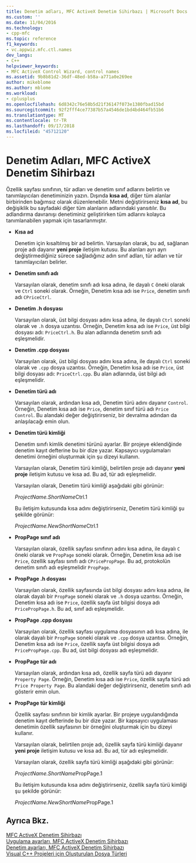 ```yaml
---
title: Denetim adları, MFC ActiveX Denetim Sihirbazı | Microsoft Docs
ms.custom: ''
ms.date: 11/04/2016
ms.technology:
- cpp-mfc
ms.topic: reference
f1_keywords:
- vc.appwiz.mfc.ctl.names
dev_langs:
- C++
helpviewer_keywords:
- MFC ActiveX Control Wizard, control names
ms.assetid: 9b8b81d2-36df-48ed-b58a-a771a0e269ee
author: mikeblome
ms.author: mblome
ms.workload:
- cplusplus
ms.openlocfilehash: 6d8342c76e58b5d21f36147f073e1380fbad15bd
ms.sourcegitcommit: 92f2fff4ce77387b57a4546de1bd4bd464fb51b6
ms.translationtype: MT
ms.contentlocale: tr-TR
ms.lasthandoff: 09/17/2018
ms.locfileid: "45712120"
---
```

# <a name="control-names-mfc-activex-control-wizard"></a>Denetim Adları, MFC ActiveX Denetim Sihirbazı
Özellik sayfası sınıfının, tür adları ve denetim sınıf adlarını belirtin ve tanımlayıcıları denetiminizin yazın. Dışında **kısa ad**, diğer tüm alanlar birbirinden bağımsız olarak düzenlenebilir. Metni değiştirirseniz **kısa ad**, bu değişiklik bu sayfadaki diğer tüm alanların adlarındaki yansıtılır. Bu adlandırma davranışı denetiminiz geliştirirken tüm adlarını kolayca tanımlanabilen yapmak için tasarlanmıştır.  
  
- **Kısa ad**

   Denetim için kısaltılmış bir ad belirtin. Varsayılan olarak, bu ad, sağlanan proje adı dayanır **yeni proje** iletişim kutusu. Bu alanları ayrı ayrı değiştirmediğiniz sürece sağladığınız adın sınıf adları, tür adları ve tür tanımlayıcıları belirler.  
  
- **Denetim sınıfı adı**

   Varsayılan olarak, denetim sınıfı adı kısa adına, ile dayalı `C` öneki olarak ve `Ctrl` soneki olarak. Örneğin, Denetim kısa adı ise `Price`, denetim sınıfı adı `CPriceCtrl`.  
  
- **Denetim .h dosyası**

   Varsayılan olarak, üst bilgi dosyası adını kısa adına, ile dayalı `Ctrl` soneki olarak ve `.h` dosya uzantısı. Örneğin, Denetim kısa adı ise `Price`, üst bilgi dosyası adı: `PriceCtrl.h`. Bu alan adlarında denetim sınıfı adı eşleşmelidir.  
  
- **Denetim .cpp dosyası**

   Varsayılan olarak, üst bilgi dosyası adını kısa adına, ile dayalı `Ctrl` soneki olarak ve `.cpp` dosya uzantısı. Örneğin, Denetim kısa adı ise `Price`, üst bilgi dosyası adı: `PriceCtrl.cpp`. Bu alan adlarında, üst bilgi adı eşleşmelidir.  
  
- **Denetim türü adı**

   Varsayılan olarak, ardından kısa adı, Denetim türü adını dayanır `Control`. Örneğin, Denetim kısa adı ise `Price`, denetim sınıf türü adı `Price Control`. Bu alandaki değer değiştirirseniz, bir devralma adından da anlaşılacağı emin olun.  
  
- **Denetim türü kimliği**

   Denetim sınıfı kimlik denetimi türünü ayarlar. Bir projeye eklendiğinde denetim kayıt defterine bu bir dize yazar. Kapsayıcı uygulamaları denetimi örneğini oluşturmak için şu dizeyi kullanın.  
  
   Varsayılan olarak, Denetim türü kimliği, belirtilen proje adı dayanır **yeni proje** iletişim kutusu ve kısa ad. Bu ad, tür adı eşleşmelidir.  
  
   Varsayılan olarak, Denetim türü kimliği aşağıdaki gibi görünür:  
  
   *ProjectName.ShortName*Ctrl.1  
  
   Bu iletişim kutusunda kısa adını değiştirirseniz, Denetim türü kimliği şu şekilde görünür:  
  
   *ProjectName.NewShortName*Ctrl.1  
  
- **PropPage sınıf adı**

   Varsayılan olarak, özellik sayfası sınıfının adını kısa adına, ile dayalı `C` öneki olarak ve `PropPage` soneki olarak. Örneğin, Denetim kısa adı ise `Price`, özellik sayfası sınıfı adı `CPricePropPage`. Bu ad, protokolün denetim sınıfı adı eşleşmelidir `PropPage`.  
  
- **PropPage .h dosyası**

   Varsayılan olarak, özellik sayfasında üst bilgi dosyası adını kısa adına, ile olarak dayalı bir `PropPage` soneki olarak ve `.h` dosya uzantısı. Örneğin, Denetim kısa adı ise `Price`, özellik sayfa üst bilgisi dosya adı `PricePropPage.h`. Bu ad, sınıf adı eşleşmelidir.  
  
- **PropPage .cpp dosyası**

   Varsayılan olarak, özellik sayfası uygulama dosyasının adı kısa adına, ile olarak dayalı bir `PropPage` soneki olarak ve `.cpp` dosya uzantısı. Örneğin, Denetim kısa adı ise `Price`, özellik sayfa üst bilgisi dosya adı `PricePropPage.cpp`. Bu ad, üst bilgi dosyası adı eşleşmelidir.  
  
- **PropPage tür adı**

   Varsayılan olarak, ardından kısa adı, özellik sayfa türü adı dayanır `Property Page`. Örneğin, Denetim kısa adı ise `Price`, özellik sayfa türü adı `Price Property Page`. Bu alandaki değer değiştirirseniz, denetim sınıfı adı gösterir emin olun.  
  
- **PropPage tür kimliği**

   Özellik sayfası sınıfının bir kimlik ayarlar. Bir projeye uygulandığında denetim kayıt defterinde bu bir dize yazar. Bir kapsayıcı uygulaması denetimin özellik sayfasının bir örneğini oluşturmak için bu dizeyi kullanır.  
  
   Varsayılan olarak, belirtilen proje adı, özellik sayfa türü kimliği dayanır **yeni proje** iletişim kutusu ve kısa ad. Bu ad, tür adı eşleşmelidir.  
  
   Varsayılan olarak, özellik sayfa türü kimliği aşağıdaki gibi görünür:  
  
   *ProjectName.ShortName*PropPage.1  
  
   Bu iletişim kutusunda kısa adını değiştirirseniz, özellik sayfa türü kimliği şu şekilde görünür:  
  
   *ProjectName.NewShortName*PropPage.1  
  
## <a name="see-also"></a>Ayrıca Bkz.  
 [MFC ActiveX Denetim Sihirbazı](../../mfc/reference/mfc-activex-control-wizard.md)   
 [Uygulama ayarları, MFC ActiveX Denetim Sihirbazı](../../mfc/reference/application-settings-mfc-activex-control-wizard.md)   
 [Denetim ayarları, MFC ActiveX Denetim Sihirbazı](../../mfc/reference/control-settings-mfc-activex-control-wizard.md)   
 [Visual C++ Projeleri için Oluşturulan Dosya Türleri](../../ide/file-types-created-for-visual-cpp-projects.md)

